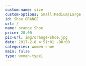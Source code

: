 ```yaml
---
custom-name: size
custom-options: Small|Medium|Large
id: Shoe_ORANGE
url: /
name: orange Shoe
price: 20.00
pic-url: img/orange-shoe.jpg
date: 2017-2-8 4:51:01 -08:00
categories: women-shoe
main: false
type: women-type1
---
```

